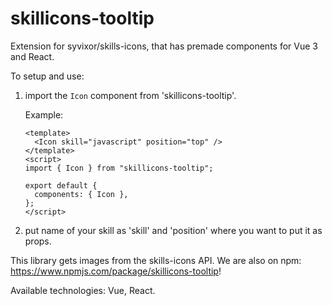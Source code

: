 # skillicons-tooltip

Extension for syvixor/skills-icons, that has premade components for Vue 3 and React.

To setup and use:

1. import the `Icon` component from 'skillicons-tooltip'.

   Example:

   ```vue
   <template>
     <Icon skill="javascript" position="top" />
   </template>
   <script>
   import { Icon } from "skillicons-tooltip";

   export default {
     components: { Icon },
   };
   </script>
   ```

2. put name of your skill as 'skill' and 'position' where you want to put it as props.

This library gets images from the skills-icons API. We are also on npm: https://www.npmjs.com/package/skillicons-tooltip!

Available technologies: Vue, React.
